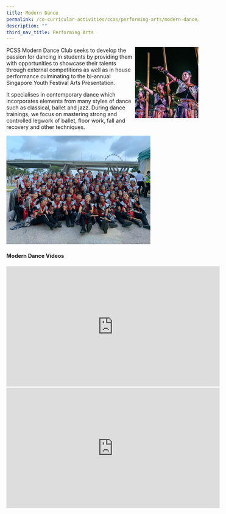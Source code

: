 ```yaml
---
title: Modern Dance
permalink: /co-curricular-activities/ccas/performing-arts/modern-dance/
description: ""
third_nav_title: Performing Arts
---
```


<img style="width: 33%;" src="/images/md1.jpg" align = "right" />
<p>PCSS Modern Dance Club&nbsp;seeks to develop the passion for dancing in students by providing them with opportunities to showcase their talents through external competitions as well as in house performance culminating to the bi-annual Singapore Youth Festival Arts Presentation.<br /></p>
<p>It specialises in contemporary dance which incorporates elements from many styles of dance such as classical, ballet and jazz. During dance trainings, we focus on mastering strong and controlled legwork of ballet, floor work,&nbsp;fall and recovery and other techniques.</p>
<img style="width: 75%;" src="/images/md2.jpg" />
<h4><strong>Modern Dance Videos</strong></h4>
<iframe src="https://www.youtube.com/embed/_jIBNLSZjDo" width="560" height="315" frameborder="0" allowfullscreen="allowfullscreen" data-mce-fragment="1"></iframe>
<iframe src="https://www.youtube.com/embed/GnL262iYU6Q" width="560" height="315" frameborder="0" allowfullscreen="allowfullscreen" data-mce-fragment="1"></iframe>